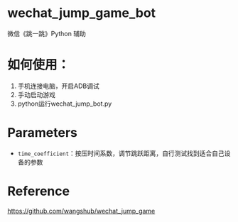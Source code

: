 # wechat_jump_game_bot
微信《跳一跳》Python 辅助
# 如何使用：
1. 手机连接电脑，开启ADB调试
2. 手动启动游戏
3. python运行wechat_jump_bot.py
# Parameters
- `time_coefficient`：按压时间系数，调节跳跃距离，自行测试找到适合自己设备的参数
# Reference
https://github.com/wangshub/wechat_jump_game